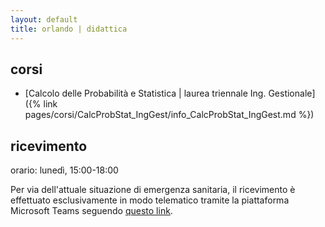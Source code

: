 ```yaml
---
layout: default
title: orlando | didattica
---
```

 
## corsi

- [Calcolo delle Probabilità e Statistica \| laurea triennale Ing. Gestionale]({% link pages/corsi/CalcProbStat_IngGest/info_CalcProbStat_IngGest.md %}) 


## ricevimento

orario: lunedì, 15:00-18:00

Per via dell'attuale situazione di emergenza sanitaria, il ricevimento è effettuato esclusivamente in modo telematico tramite la piattaforma Microsoft Teams seguendo [questo  link](https://politecnicobari.sharepoint.com/sites/RicevimentoStudenti/Lists/Link%20Ricevimento/DispForm.aspx?ID=196&e=zB5zkq).

